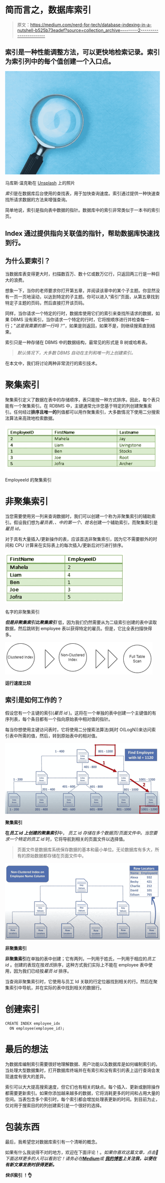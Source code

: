 # 简而言之，数据库索引

> 原文：<https://medium.com/nerd-for-tech/database-indexing-in-a-nutshell-b525b73eadef?source=collection_archive---------2----------------------->

## 索引是一种性能调整方法，可以更快地检索记录。索引为索引列中的每个值创建一个入口点。

![](img/a398f06980ea1d525f41361b989830a7.png)

马库斯·温克勒在 [Unsplash](https://unsplash.com?utm_source=medium&utm_medium=referral) 上的照片

*索引*是在数据库后台使用的查找表，用于加快查询速度。索引通过提供一种快速查找所请求数据的方法来增强查询。

简单地说，索引是指向表中数据的指针。数据库中的索引非常类似于一本书的索引页。

## Index 通过提供指向关联值的指针，帮助数据库快速找到行。

## 为什么要索引？

当数据库表变得更大时，扫描数百万、数十亿或数万亿行，只返回两三行是一种巨大的浪费。

想象一下，当你的老师要求你打开第五章，并阅读该章中的某个子主题。你显然没有一页一页地滚动，以达到特定的子主题。你可以进入“索引”页面，从第五章找到特定子主题的页码，然后直接打开该页码。

同样，当你请求一个特定的行时，数据库使用它们的索引来查找所请求的数据，如果 DBMS 没有索引，当你请求一个特定的行时，它将按顺序进行并检查每一行；"*这是我需要的那一行吗？*”，如果是则返回，如果不是，则继续搜索直到结束。

索引只是一种存储在 DBMS 中的数据结构，最常见的形式是 B 树或哈希表。

> *默认情况下，大多数 DBMS 自动在主列和唯一列上创建索引。*

在本文中，我们将讨论两种非常流行的索引技术。

# **聚集索引**

聚集索引定义了数据在表中的存储顺序，表只能按一种方式排序。因此，每个表只能有一个聚集索引。在 RDBMS 中，主键通常允许您基于特定的列创建聚集索引。任何经过**排序且唯一的**列值都可以用作聚集索引，大多数情况下使用二分搜索法算法来高效地检索数据。

![](img/4dd876800273306e54001daee174c73e.png)

EmployeeId 的聚集索引

# **非聚集索引**

当您需要使用另一列来查询数据时，我们可以创建一个称为非聚集索引的辅助索引。假设我们想为*雇员表*、*、*中的*第一个*、*姓名*创建一个辅助索引，而聚集索引是*雇员 id。*

对于具有大量插入/更新操作的表，应该首选非聚集索引，因为它不需要额外的时间和 CPU 计算来在实际表上的每次插入/更新后对行进行排序。

![](img/3f2feb9793daa2c7fe6b374bd26ecd1b.png)

名字的非聚集索引

***但是非聚集索引比聚集索引*** 低，因为我们仍然需要从为二级索引创建的表中读取数据，然后跳转到 employee 表以获得特定的雇员。但是，它比全表扫描快得多。

![](img/1ebca416802d3f358a336da2f140970f.png)

**运行速度比较**

## **索引是如何工作的？**

假设您有一个主键的索引(*雇员 id* )。这将在一个单独的表中创建一个主键值的有序列表，每个条目都有一个指向原始表中相对值的指针。

每当你想使用主键访问表时，它将使用二分搜索法算法(耗时 O(LogN))来访问索引表中所需的值，然后，转到原始表中的相对值。

![](img/1bae2a6f877f57dec1977203a0624309.png)

**聚集索引**

**在*员工 id 上创建的聚集索引***中， *员工 id 存储在多个数据页/页面文件中。*当您要求一个特定的*员工 id* 时，它将导航到相关的页面文件以选择值。

> 页面文件是数据库系统保存数据的基本和最小单位。无论数据库有多大，所有的原始数据都存储在页面文件中。

![](img/bc06d5ea674151c7602ff8ce1324e8b8.png)

**非聚集索引**

**非聚集索引**在单独的表中创建；它有两列，一列用于姓氏，一列用于相应的*员工 id* 。创建的表现在按*姓氏*排序，这种方式我们实际上不能在 employee 表中使用，因为我们已经按*雇员 id* 排序。

当查询非聚集索引时，它使用与员工 Id 关联的行定位器找到相关的行。然后在聚集索引中导航，并在实际的表中找到相关的数据行。

# **创建索引**

```
CREATE INDEX employee_idx
  ON employee(employee_id);
```

# 最后的想法

为数据库编制索引需要很好地理解数据、用户功能以及数据库是如何编制索引的。当处理大型数据集时，打开数据库终端并在有索引和没有索引的表上运行查询会发现速度有很大的差异。

索引可以大大提高搜索速度，但它们也有相关的缺点。每个插入、更新或删除操作都需要更新索引。如果你添加越来越多的数据，它将消耗更多的时间和占用大量的空间。当表包含多个索引时，每个索引都会增加处理表更新的时间。到目前为止，仅对用于搜索目的的列创建索引是一个很好的选择。

# 包装东西

最后，我希望您对数据库索引有一个清晰的概念。

如果有什么我说得不对的地方，欢迎在下面评论！。*如果你喜欢这篇文章，点击👏下面这样更多的人可以看到它！请务必在*[***Medium***](/@susithrj)**或* [***我的博客***](https://susithrj.wordpress.com/)**上关注我，以便在有新文章发表时获得更新。***

***快乐*索引 ！👌**